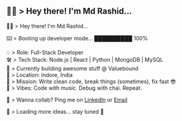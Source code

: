 ## 👨‍💻 > Hey there! I'm Md Rashid...

<!--
**rashidrehan12/rashidrehan12** is a ✨ _special_ ✨ repository because its `README.md` (this file) appears on your GitHub profile.

Here are some ideas to get you started:

- 🔭 I’m currently working on ...
- 🌱 I’m currently learning ...
- 👯 I’m looking to collaborate on ...
- 🤔 I’m looking for help with ...
- 💬 Ask me about ...
- 📫 How to reach me: ...
- 😄 Pronouns: ...
- ⚡ Fun fact: ...
-->
👨‍💻 > Hey there! I'm Md Rashid...

⌨️ > Booting up developer mode... ██████████ 100%

💡 > Role: Full-Stack Developer  
🛠️ > Tech Stack: Node.js | React | Python | MongoDB | MySQL  
🚀 > Currently building awesome stuff @ Valuebound  
📍 > Location: Indore, India  
🎯 > Mission: Write clean code, break things (sometimes), fix fast 😎  
🎵 > Vibes: Code with music. Debug with chai. Repeat.

🤝 > Wanna collab? Ping me on [LinkedIn](https://www.linkedin.com/in/md-rashid-b19496216/) or [Email](mailto:rashidrehan122000@gmail.com)

💬 > Loading more ideas... stay tuned 👾
